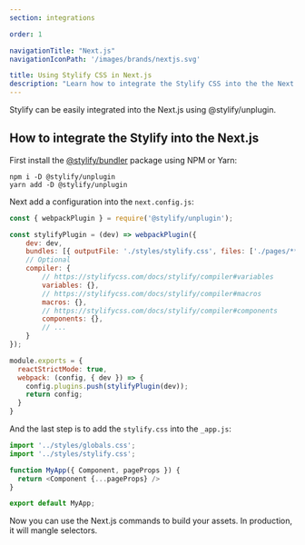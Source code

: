```yaml
---
section: integrations

order: 1

navigationTitle: "Next.js"
navigationIconPath: '/images/brands/nextjs.svg'

title: Using Stylify CSS in Next.js
description: "Learn how to integrate the Stylify CSS into the the Next.js."
---
```


Stylify can be easily integrated into the Next.js using @stylify/unplugin.

<stack-blitz-link link="https://stackblitz.com/edit/stylify-nextjs-template"></stack-blitz-link>

## How to integrate the Stylify into the Next.js

First install the [@stylify/bundler](/docs/unplugin) package using NPM or Yarn:

```
npm i -D @stylify/unplugin
yarn add -D @stylify/unplugin
```

Next add a configuration into the `next.config.js`:

```js
const { webpackPlugin } = require('@stylify/unplugin');

const stylifyPlugin = (dev) => webpackPlugin({
	dev: dev,
	bundles: [{ outputFile: './styles/stylify.css', files: ['./pages/**/*.js'] }],
	// Optional
	compiler: {
		// https://stylifycss.com/docs/stylify/compiler#variables
		variables: {},
		// https://stylifycss.com/docs/stylify/compiler#macros
		macros: {},
		// https://stylifycss.com/docs/stylify/compiler#components
		components: {},
		// ...
	}
});

module.exports = {
  reactStrictMode: true,
  webpack: (config, { dev }) => {
    config.plugins.push(stylifyPlugin(dev));
    return config;
  }
}
```

And the last step is to add the `stylify.css` into the `_app.js`:

```js
import '../styles/globals.css';
import '../styles/stylify.css';

function MyApp({ Component, pageProps }) {
  return <Component {...pageProps} />
}

export default MyApp;
```

Now you can use the Next.js commands to build your assets. In production, it will mangle selectors.

<where-to-next />
